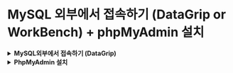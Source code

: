 # MySQL 외부에서 접속하기 (DataGrip or WorkBench) + phpMyAdmin 설치 

<details>
<summary><b>MySQL외부에서 접속하기 (DataGrip)</b></summary>
<div markdown="1"></br>  
  
**1.** **AWS 서버에 깔아 놓은 MySQL에 접속 후 유저를 따로 설정하기**

```bash
# user_name에는 원하는 계정 이름을 입력. @ 뒤의 %는 모든 호스트에서의 접속을 허용.
mysql > CREATE USER 'user_name'@'%' IDENTIFIED BY 'password';
# 계정을 생성한 뒤 바로 권한 설정. *.*는 모든 데이터베이스와 테이블에 대한 접근 권한을 주는 것.
mysql > GRANT ALL PRIVILEGES ON *.* TO 'user_name'@'%';
# 권한 설정 후 테이블을 갱신.
mysql > FLUSH PRIVILEGES;
```

**2.** **우분투 방화벽에 3306 포트 허용**

```bash
$ sudo ufw allow 330
```

**3.** **mysqld.cnf 파일에서 bind-address 부분을 ‘127.0.0.1’ → ‘0.0.0.0’으로 수정**

```bash
$ sudo vi /etc/mysql/mysql.conf.d/mysqld.cnf
```  
  
  ![image](https://user-images.githubusercontent.com/106207558/211192442-76618322-5067-4f70-8256-19b9a7bec465.png)

**4.** **MySQL 재시작**  
  
```bash
$ sudo service mysql restart
```
  
**5.** **Local에 있는 DATA GRIP 에서 AWS에 있는 MySQL로 접속 (아래 URL 참고)**

[2-3 MySQL 외부에서 접속](https://luminitworld.tistory.com/82)

  -  <b>결과물</b>  
  
![image](https://user-images.githubusercontent.com/106207558/211192501-cd55a9a5-df80-4027-8d78-d60023a4e910.png)

</div>
</details>

<details>
<summary><b>PhpMyAdmin 설치</b></summary>  
<div markdown="1"></br>  
  
**1.** **phpmyadmin 설치**

```bash
$ sudo apt update
$ sudo apt install phpmyadmin
```

**2. 설치 과정 중 아래와 같은 질문을 하는데 현재 웹 서버는 Nginx로 설치했으니 tab 키로 OK만 선택해서 그냥 넘어가기.**   
  
  ![image](https://user-images.githubusercontent.com/106207558/211192836-7543a124-70d9-4b9c-806e-375dc01d361e.png)

**3. MySQL 이미 설치했으니 → NO 선택**  
  
  ![image](https://user-images.githubusercontent.com/106207558/211192613-4a155f3a-ef70-478f-bd17-fc4b82d6bd72.png)

```bash
$ sudo ln -s /usr/share/phpmyadmin /var/www/html/pma 
# phpmyadmin 은 해커들이 접근하기 좋다고 함 -> pma
$ sudo service nginx restart
```
  
**4.** **Symbolic 링크를 만드는 것을 통한 phpmyadmin 설정하기**    
  
```bash
$ sudo vi /etc/nginx/sites-available/default
```  
  
  ![image](https://user-images.githubusercontent.com/106207558/211192666-5f818a44-2cc2-4578-a162-c668b852f6f8.png)

**6.** **Nginx 다시 시작하기**  
  
```bash
sudo service nginx restart
```  
  
- **결과물 = ‘자신의 AWS 서버 ip 주소/phpmyadmin’ (pma)으로 접속하기**  
  
  ![image](https://user-images.githubusercontent.com/106207558/211192706-97de2a62-0a7b-44ed-bb3c-eba696a47e59.png)
  ![image](https://user-images.githubusercontent.com/106207558/211192724-28411d35-5d2b-496f-9d34-1437a0c7668a.png)

</div>
</details>
